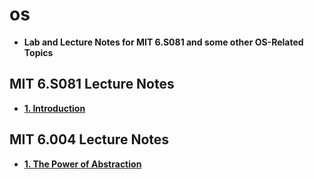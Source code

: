 # os

* **Lab and Lecture Notes for MIT 6.S081 and some other OS-Related Topics**

## MIT 6.S081 Lecture Notes
* **[1. Introduction](docs/lectures/1Introduction.html)**

## MIT 6.004 Lecture Notes
* **[1. The Power of Abstraction](6004/lectures/1Abstraction.html)**
